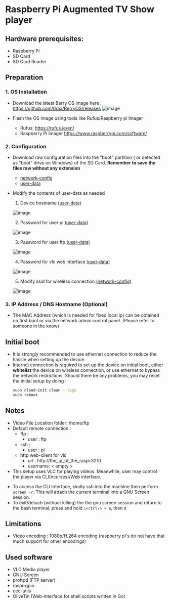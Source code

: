 # Raspberry Pi Augmented TV Show player 

## Hardware prerequisites:
- Raspberry Pi
- SD Card
- SD Card Reader

## Preparation
### 1. OS Installation

- Download the latest Berry OS image here : https://github.com/0rax/BerryOS/releases
  ![image](https://github.com/B83C/raspi_video/assets/72597973/fa578165-98bd-4a53-b8d1-d2521c7ee24e)

- Flash the OS Image using tools like Rufus/Raspberry pi Imager 
  - Rufus: https://rufus.ie/en/
  - Raspberry Pi Imager https://www.raspberrypi.com/software/

### 2. Configuration

- Download raw configuration files into the "boot" partition ( or detected as "boot" drive on Windows) of the SD Card. **Remember to save the files raw without any extension**
  * [network-config](network-config?raw=1)
  * [user-data](user-data?raw=1)
 
- Modify the contents of user-data as needed
  1) Device hostname [(user-data)](user-data?raw=1)
  
    ![image](https://github.com/B83C/raspi_video/assets/72597973/f5e435ce-912a-45e5-992a-e4b5dc8eb002)
    
  2) Password for user pi [(user-data)](user-data?raw=1)

    ![image](https://github.com/B83C/raspi_video/assets/72597973/bc61374a-0805-4d30-8470-bc7f7982aedd)
    
  3) Password for user ftp [(user-data)](user-data?raw=1)

    ![image](https://github.com/B83C/raspi_video/assets/72597973/d53d01da-3eee-44bd-924d-7024991123a9)
    
  4) Password for vlc web interface [(user-data)](user-data?raw=1)

    ![image](https://github.com/B83C/raspi_video/assets/72597973/2e863b24-2063-49d0-b4ed-3969a5c88b77)
  
  5) Modify ssid for wireless connection [(network-config)](network-config?raw=1)

    ![image](https://github.com/B83C/raspi_video/assets/72597973/a3abe186-c236-49e6-a6e0-6517b62ceef9)
     
     
### 3. IP Address / DNS Hostname (Optional)
  - The MAC Address (which is needed for fixed local ip) can be obtained on first boot or via the network admin control panel. (Please refer to someone in the know)

## Initial boot
- It is strongly recommended to use ethernet connection to reduce the hassle when setting up the device.
- Internet connection is *required* to set up the device on initial boot, either **whitelist** the device on wireless connection, or use ethernet to bypass the network restrictions. Should there be any problems, you may reset the initial setup by doing :
  ```sh
  sudo cloud-init clean --logs
  sudo reboot
  ```
  
## Notes
- Video File Location
    folder: /home/ftp
- Default remote connection :
  * ftp : 
    - user : ftp
  * ssh : 
    - user : pi
  * http web-client for vlc
    - url : http://the_ip_of_the_raspi:3210
    - username: < empty >
 - This setup uses VLC for playing videos. Meanwhile, user may control the player via CLI(ncurses)/Web interface.
  * To access the CLI Interface, kindly ssh into the machine then perform `screen -r`. This will attach the current terminal into a GNU Screen session.
  * To exit/detach (without killing) the the gnu screen session and return to the bash terminal, press and hold `\<ctrl\> + a`, then `d`

## Limitations
- Video encoding : 1080p/H.264 encoding (raspberry pi's do not have that much support for other encodings)

## Used software
  - VLC Media player
  - GNU Screen
  - proftpd (FTP server)
  - raspi-gpio
  - cec-utils
  - OliveTin (Web-interface for shell scripts written in Go)
